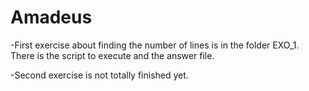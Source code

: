 # Amadeus

-First exercise about finding the number of lines is in the folder EXO_1.
There is the script to execute and the answer file.

-Second exercise is not totally finished yet.

